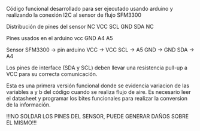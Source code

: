 Código funcional desarrollado para ser ejecutado usando arduino y realizando la conexión I2C al sensor de flujo SFM3300

Distribución de pines del sensor
NC	VCC	SCL	GND	SDA	NC

Pines usados en el arduino
vcc	GND	A4	A5
	
Sensor SFM3300	-> 	pin arduino
VCC	->	VCC
SCL	->	A5
GND	->	GND
SDA	->	A4

Los pines de interface (SDA y SCL) deben llevar una resistencia pull-up a VCC para su correcta comunicación.

Esta es una primera versión funcional donde se evidencia variacion de las variables a y b del código cuando se realiza flujo de aire. 
Es necesario leer el datasheet y programar los bites funcionales para realizar la conversion de la información.

!!!NO SOLDAR LOS PINES DEL SENSOR, PUEDE GENERAR DAÑOS SOBRE EL MISMO!!!
